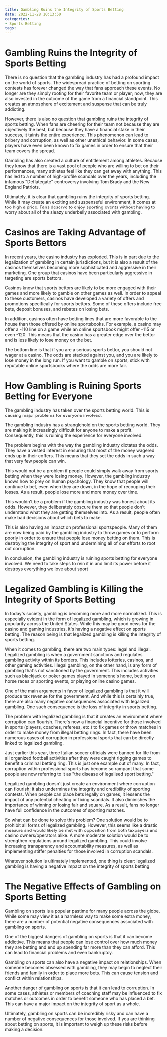 ```yaml
---
title: Gambling Ruins the Integrity of Sports Betting
date: 2022-11-28 10:13:50
categories:
- Sports Betting
tags:
---
```



#  Gambling Ruins the Integrity of Sports Betting

There is no question that the gambling industry has had a profound impact on the world of sports. The widespread practice of betting on sporting contests has forever changed the way that fans approach these events. No longer are they simply rooting for their favorite team or player; now, they are also invested in the outcome of the game from a financial standpoint. This creates an atmosphere of excitement and suspense that can be truly addicting.

However, there is also no question that gambling ruins the integrity of sports betting. When fans are cheering for their team not because they are objectively the best, but because they have a financial stake in their success, it taints the entire experience. This phenomenon can lead to bribery and corruption, as well as other unethical behavior. In some cases, players have even been known to fix games in order to ensure that their team covers the spread.

Gambling has also created a culture of entitlement among athletes. Because they know that there is a vast pool of people who are willing to bet on their performances, many athletes feel like they can get away with anything. This has led to a number of high-profile scandals over the years, including the infamous "Deflategate" controversy involving Tom Brady and the New England Patriots.

Ultimately, it is clear that gambling ruins the integrity of sports betting. While it may create an exciting and suspenseful environment, it comes at too high a price. Fans deserve to enjoy sporting events without having to worry about all of the sleazy underbelly associated with gambling.

#  Casinos are Taking Advantage of Sports Bettors

In recent years, the casino industry has exploded. This is in part due to the legalization of gambling in certain jurisdictions, but it is also a result of the casinos themselves becoming more sophisticated and aggressive in their marketing. One group that casinos have been particularly aggressive in targeting are sports bettors.

Casinos know that sports bettors are likely to be more engaged with their games and more likely to gamble on other games as well. In order to appeal to these customers, casinos have developed a variety of offers and promotions specifically for sports bettors. Some of these offers include free bets, deposit bonuses, and rebates on losing bets.

In addition, casinos often have betting lines that are more favorable to the house than those offered by online sportsbooks. For example, a casino may offer a -110 line on a game while an online sportsbook might offer -115 or even -120. This means that the casino has a greater edge over the bettor and is less likely to lose money on the bet.

The bottom line is that if you are a serious sports bettor, you should not wager at a casino. The odds are stacked against you, and you are likely to lose money in the long run. If you want to gamble on sports, stick with reputable online sportsbooks where the odds are more fair.

#  How Gambling is Ruining Sports Betting for Everyone

The gambling industry has taken over the sports betting world. This is causing major problems for everyone involved.

The gambling industry has a stranglehold on the sports betting world. They are making it increasingly difficult for anyone to make a profit. Consequently, this is ruining the experience for everyone involved.

The problem begins with the way the gambling industry dictates the odds. They have a vested interest in ensuring that most of the money wagered ends up in their coffers. This means that they set the odds in such a way that very few people can win.

This would not be a problem if people could simply walk away from sports betting when they were losing money. However, the gambling industry knows how to prey on human psychology. They know that people will continue to bet, even when they are down, in the hope of recouping their losses. As a result, people lose more and more money over time.

This wouldn’t be a problem if the gambling industry was honest about its odds. However, they deliberately obscure them so that people don’t understand what they are getting themselves into. As a result, people often make bad decisions about which bets to make.

This is also having an impact on professional sportspeople. Many of them are now being paid by the gambling industry to throw games or to perform poorly in order to ensure that people lose money betting on them. This is destroying the integrity of sport and undermining all of our efforts to root out corruption.

In conclusion, the gambling industry is ruining sports betting for everyone involved. We need to take steps to rein it in and limit its power before it destroys everything we love about sport

#  Legalized Gambling is Killing the Integrity of Sports Betting

In today's society, gambling is becoming more and more normalized. This is especially evident in the form of legalized gambling, which is growing in popularity across the United States. While this may be good news for the casino and gaming industries, it's having a negative effect on sports betting. The reason being is that legalized gambling is killing the integrity of sports betting.

When it comes to gambling, there are two main types: legal and illegal. Legalized gambling is when a government sanctions and regulates gambling activity within its borders. This includes lotteries, casinos, and other gaming activities. Illegal gambling, on the other hand, is any form of gambling that's not sanctioned by the government. This includes activities such as blackjack or poker games played in someone's home, betting on horse races or sporting events, or playing online casino games.

One of the main arguments in favor of legalized gambling is that it will produce tax revenue for the government. And while this is certainly true, there are also many negative consequences associated with legalized gambling. One such consequence is the loss of integrity in sports betting.

The problem with legalized gambling is that it creates an environment where corruption can flourish. There's now a financial incentive for those involved in sports (players, coaches, referees, etc.) to fix games or throw matches in order to make money from illegal betting rings. In fact, there have been numerous cases of corruption in professional sports that can be directly linked to legalized gambling.

Just earlier this year, three Italian soccer officials were banned for life from all organized football activities after they were caught rigging games to benefit a criminal betting ring. This is just one example out of many. In fact, corruption within professional sports has become so rampant that some people are now referring to it as "the disease of legalised sport betting."

Legalized gambling doesn't just create an environment where corruption can flourish; it also undermines the integrity and credibility of sporting contests. When people can place bets legally on games, it lessens the impact of any potential cheating or fixing scandals. It also diminishes the importance of winning or losing fair and square. As a result, fans no longer have full confidence in the outcomes of sporting matches.

So what can be done to solve this problem? One solution would be to prohibit all forms of legalized gambling. However, this seems like a drastic measure and would likely be met with opposition from both taxpayers and casino owners/operators alike. A more moderate solution would be to strengthen regulations around legalized gambling. This could involve increasing transparency and accountability measures, as well as implementing stiffer penalties for those involved in corruption scandals.

Whatever solution is ultimately implemented, one thing is clear: legalized gambling is having a negative impact on the integrity of sports betting

#  The Negative Effects of Gambling on Sports Betting

Gambling on sports is a popular pastime for many people across the globe. While some may view it as a harmless way to make some extra money, there are a number of potential negative consequences associated with gambling on sports.

One of the biggest dangers of gambling on sports is that it can become addictive. This means that people can lose control over how much money they are betting and end up spending far more than they can afford. This can lead to financial problems and even bankruptcy.

Gambling on sports can also have a negative impact on relationships. When someone becomes obsessed with gambling, they may begin to neglect their friends and family in order to place more bets. This can cause tension and conflict within relationships.

Another danger of gambling on sports is that it can lead to corruption. In some cases, athletes or members of coaching staff may be influenced to fix matches or outcomes in order to benefit someone who has placed a bet. This can have a major impact on the integrity of sport as a whole.

Ultimately, gambling on sports can be incredibly risky and can have a number of negative consequences for those involved. If you are thinking about betting on sports, it is important to weigh up these risks before making a decision.